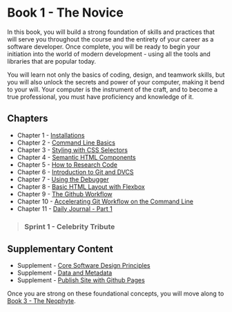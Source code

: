 # Book 1 - The Novice

In this book, you will build a strong foundation of skills and practices that will serve you throughout the course and the entirety of your career as a software developer. Once complete, you will be ready to begin your initiation into the world of modern development - using all the tools and libraries that are popular today.

You will learn not only the basics of coding, design, and teamwork skills, but you will also unlock the secrets and power of your computer, making it bend to your will. Your computer is the instrument of the craft, and to become a true professional, you must have proficiency and knowledge of it.

## Chapters

* Chapter 1 - [Installations](./chapters/GETTING_STARTED.md)
* Chapter 2 - [Command Line Basics](./chapters/CLI_BASICS.md)
* Chapter 3 - [Styling with CSS Selectors](./chapters/CSS_SELECTORS.md)
* Chapter 4 - [Semantic HTML Components](./chapters/HTML_COMPONENTS.md)
* Chapter 5 - [How to Research Code](./chapters/MISC_RESEARCH.md)
* Chapter 6 - [Introduction to Git and DVCS](./chapters/GIT_BASICS.md)
* Chapter 7 - [Using the Debugger](../book-3-the-neophyte/chapters/MISC_DEBUGGING.md)
* Chapter 8 - [Basic HTML Layout with Flexbox](./chapters/FLEXBOX.md)
* Chapter 9 - [The Github Workflow](./chapters/GIT_WORKFLOW.md)
* Chapter 10 - [Accelerating Git Workflow on the Command Line](./chapters/GIT_CLI_SHORTCUTS.md)
* Chapter 11 - [Daily Journal - Part 1](./chapters/DAILY_JOURNAL_STATIC_LAYOUT.md)

> ### __Sprint 1__ - Celebrity Tribute

## Supplementary Content

* Supplement - [Core Software Design Principles](./chapters/DESIGN_PRINCIPLES.md)
* Supplement - [Data and Metadata](./chapters/METADATA.md)
* Supplement - [Publish Site with Github Pages](./chapters/GITHUB_PAGES.md)

Once you are strong on these foundational concepts, you will move along to [Book 3 - The Neophyte](../book-2-the-neophyte/README.md).

